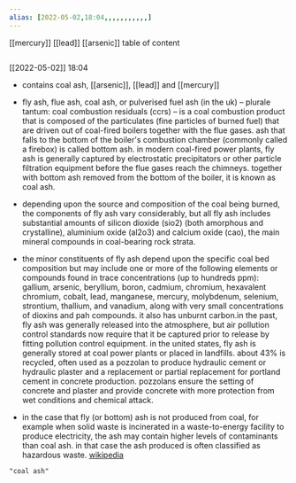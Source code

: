 ```yaml
---
alias: [2022-05-02,18:04,,,,,,,,,,,]
---
```

[[mercury]] [[lead]] [[arsenic]]
table of content
```toc
```

[[2022-05-02]] 18:04
- contains coal ash, [[arsenic]], [[lead]] and [[mercury]]
- fly ash, flue ash, coal ash, or pulverised fuel ash (in the uk) –  plurale tantum: coal combustion residuals (ccrs) – is a coal combustion product that is composed of the particulates (fine particles of burned fuel) that are driven out of coal-fired boilers together with the flue gases. ash that falls to the bottom of the boiler's combustion chamber (commonly called a firebox) is called bottom ash. in modern coal-fired power plants, fly ash is generally captured by electrostatic precipitators or other particle filtration equipment before the flue gases reach the chimneys. together with bottom ash removed from the bottom of the boiler, it is known as coal ash.

- depending upon the source and composition of the coal being burned, the components of fly ash vary considerably, but all fly ash includes substantial amounts of silicon dioxide (sio2) (both amorphous and crystalline), aluminium oxide (al2o3) and calcium oxide (cao), the main mineral compounds in coal-bearing rock strata.

- the minor constituents of fly ash depend upon the specific coal bed composition but may include one or more of the following elements or compounds found in trace concentrations (up to hundreds ppm): gallium, arsenic, beryllium, boron, cadmium, chromium, hexavalent chromium, cobalt, lead, manganese, mercury, molybdenum, selenium, strontium, thallium, and vanadium, along with very small concentrations of dioxins and pah compounds. it also has unburnt carbon.in the past, fly ash was generally released into the atmosphere, but air pollution control standards now require that it be captured prior to release by fitting pollution control equipment. in the united states, fly ash is generally stored at coal power plants or placed in landfills. about 43% is recycled, often used as a pozzolan to produce hydraulic cement or hydraulic plaster and a replacement or partial replacement for portland cement in concrete production. pozzolans ensure the setting of concrete and plaster and provide concrete with more protection from wet conditions and chemical attack.

- in the case that fly (or bottom) ash is not produced from coal, for example when solid waste is incinerated in a waste-to-energy facility to produce electricity, the ash may contain higher levels of contaminants than coal ash. in that case the ash produced is often classified as hazardous waste.
[wikipedia](https://en.wikipedia.org/wiki/fly%20ash)
```query
"coal ash"
```